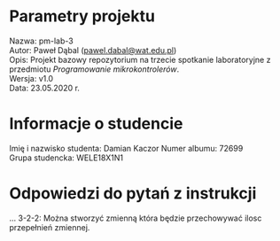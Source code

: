 # Parametry projektu

Nazwa: pm-lab-3  
Autor: Paweł Dąbal (pawel.dabal@wat.edu.pl)  
Opis: Projekt bazowy repozytorium na trzecie spotkanie laboratoryjne z przedmiotu _Programowanie mikrokontrolerów_.  
Wersja: v1.0  
Data: 23.05.2020 r.

# Informacje o studencie

Imię i nazwisko studenta: Damian Kaczor 
Numer albumu: 72699  
Grupa studencka: WELE18X1N1

# Odpowiedzi do pytań z instrukcji
...
3-2-2: Można stworzyć zmienną która będzie przechowywać ilosc przepełnień zmiennej. 